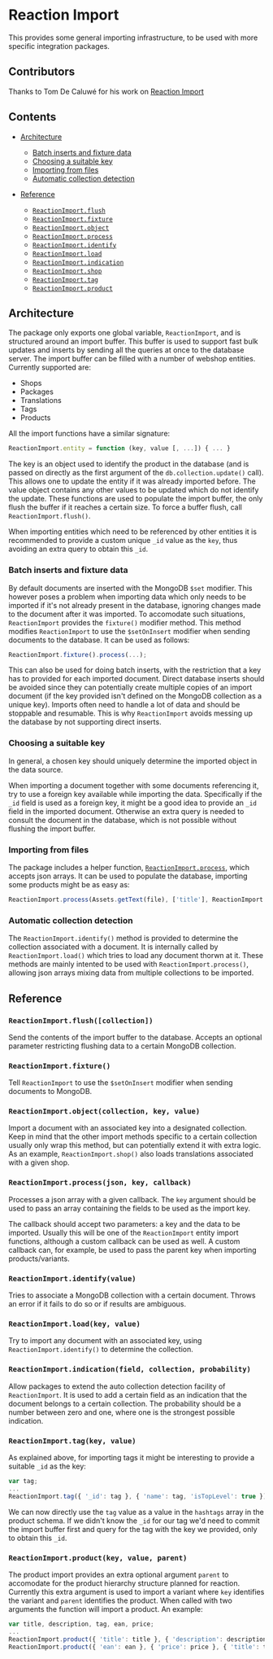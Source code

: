 # Reaction Import
This provides some general importing infrastructure, to be used with more specific integration packages.

## Contributors
Thanks to Tom De Caluwé for his work on [Reaction Import](https://github.com/tdecaluwe/reaction-import)

## Contents
- [Architecture](#architecture)
  - [Batch inserts and fixture data](#batch-inserts-and-fixture-data)
  - [Choosing a suitable key](#choosing-a-suitable-key)
  - [Importing from files](#importing-from-files)
  - [Automatic collection detection](#automatic-collection-detection)

- [Reference](#reference)
  - [`ReactionImport.flush`](#flush)
  - [`ReactionImport.fixture`](#fixture)
  - [`ReactionImport.object`](#object)
  - [`ReactionImport.process`](#process)
  - [`ReactionImport.identify`](#identify)
  - [`ReactionImport.load`](#load)
  - [`ReactionImport.indication`](#indication)
  - [`ReactionImport.shop`](#shop)
  - [`ReactionImport.tag`](#tag)
  - [`ReactionImport.product`](#product)

## Architecture
The package only exports one global variable, `ReactionImport`, and  is structured around an import buffer. This buffer is used to support fast bulk updates and inserts by sending all the queries at once to the database server. The import buffer can be filled with a number of webshop entities. Currently supported are:
- Shops
- Packages
- Translations
- Tags
- Products

All the import functions have a similar signature:

```javascript
ReactionImport.entity = function (key, value [, ...]) { ... }
```

The key is an object used to identify the product in the database (and is passed on directly as the first argument of the `db.collection.update()` call). This allows one to update the entity if it was already imported before. The value object contains any other values to be updated which do not identify the update. These functions are used to populate the import buffer, the only flush the buffer if it reaches a certain size. To force a buffer flush, call `ReactionImport.flush()`.

When importing entities which need to be referenced by other entities it is recommended to provide a custom unique `_id` value as the `key`, thus avoiding an extra query to obtain this `_id`.

### Batch inserts and fixture data

By default documents are inserted with the MongoDB `$set` modifier. This however poses a problem when importing data which only needs to be imported if it's not already present in the database, ignoring changes made to the document after it was imported. To accomodate such situations, `ReactionImport` provides the `fixture()` modifier method. This method modifies `ReactionImport` to use the `$setOnInsert` modifier when sending documents to the database. It can be used as follows:

```javascript
ReactionImport.fixture().process(...);
```

This can also be used for doing batch inserts, with the restriction that a key has to provided for each imported document. Direct database inserts should be avoided since they can potentially create multiple copies of an import document (if the key provided isn't defined on the MongoDB collection as a unique key). Imports often need to handle a lot of data and should be stoppable and resumable. This is why `ReactionImport` avoids messing up the database by not supporting direct inserts.

### Choosing a suitable key
In general, a chosen key should uniquely determine the imported object in the data source.

When importing a document together with some documents referencing it, try to use a foreign key available while importing the data. Specifically if the `_id` field is used as a foreign key, it might be a good idea to provide an `_id` field in the imported document. Otherwise an extra query is needed to consult the document in the database, which is not possible without flushing the import buffer.

### Importing from files
The package includes a helper function, [`ReactionImport.process`](#process), which accepts json arrays. It can be used to populate the database, importing some products might be as easy as:

```javascript
ReactionImport.process(Assets.getText(file), ['title'], ReactionImport.product);
```

### Automatic collection detection

The `ReactionImport.identify()` method is provided to determine the collection associated with a document. It is internally called by `ReactionImport.load()` which tries to load any document thorwn at it. These methods are mainly intented to be used with `ReactionImport.process()`, allowing json arrays mixing data from multiple collections to be imported.

## Reference
### `ReactionImport.flush([collection])` <a name="flush"></a>
Send the contents of the import buffer to the database. Accepts an optional parameter restricting flushing data to a certain MongoDB collection.

### `ReactionImport.fixture()` <a name="fixture"></a>
Tell `ReactionImport` to use the `$setOnInsert` modifier when sending documents to MongoDB.

### `ReactionImport.object(collection, key, value)` <a name="object"></a>

Import a document with an associated key into a designated collection. Keep in mind that the other import methods specific to a certain collection usually only wrap this method, but can potentially extend it with extra logic. As an example, `ReactionImport.shop()` also loads translations associated with a given shop.

### `ReactionImport.process(json, key, callback)` <a name="process"></a>
Processes a json array with a given callback. The `key` argument should be used to pass an array containing the fields to be used as the import key.

The callback should accept two parameters: a key and the data to be imported. Usually this will be one of the `ReactionImport` entity import functions, although a custom callback can be used as well. A custom callback can, for example, be used to pass the parent key when importing products/variants.

### `ReactionImport.identify(value)` <a name="identify"></a>

Tries to associate a MongoDB collection with a certain document. Throws an error if it fails to do so or if results are ambiguous.

### `ReactionImport.load(key, value)` <a name="load"></a>

Try to import any document with an associated key, using `ReactionImport.identify()` to determine the collection.

### `ReactionImport.indication(field, collection, probability)` <a name="indication"></a>

Allow packages to extend the auto collection detection facility of `ReactionImport`. It is used to add a certain field as an indication that the document belongs to a certain collection. The probability should be a number between zero and one, where one is the strongest possible indication.

### `ReactionImport.tag(key, value)` <a name="tag"></a>
As explained above, for importing tags it might be interesting to provide a suitable `_id` as the key:

```javascript
var tag;
...
ReactionImport.tag({ '_id': tag }, { 'name': tag, 'isTopLevel': true });
```

We can now directly use the `tag` value as a value in the `hashtags` array in the product schema. If we didn't know the `_id` for our tag we'd need to commit the import buffer first and query for the tag with the key we provided, only to obtain this `_id`.

### `ReactionImport.product(key, value, parent)` <a name="product"></a>
The product import provides an extra optional argument `parent` to accomodate for the product hierarchy structure planned for reaction. Currently this extra argument is used to import a variant where `key` identifies the variant and `parent` identifies the product. When called with two arguments the function will import a product. An example:

```javascript
var title, description, tag, ean, price;
...
ReactionImport.product({ 'title': title }, { 'description': description, 'hashtags': [tag] });
ReactionImport.product({ 'ean': ean }, { 'price': price }, { 'title': title });
```
